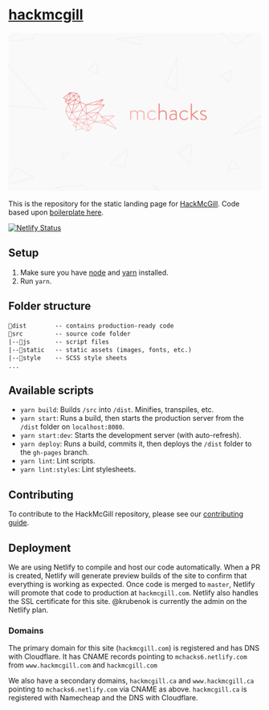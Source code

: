 # [hackmcgill](https://hackmcgill.com)

![McHacks logo](https://raw.githubusercontent.com/hackmcgill/mchacks6/master/src/static/mchacks-30x48.jpg?s=200)

This is the repository for the static landing page for [HackMcGill](https://hackmcgill.com). Code based upon [boilerplate here](https://github.com/erickzhao/static-html-webpack-boilerplate).

[![Netlify Status](https://api.netlify.com/api/v1/badges/fba96b94-aef5-439b-a80c-773a91ef944d/deploy-status)](https://app.netlify.com/sites/hackmcgill/deploys)

## Setup

1.  Make sure you have [node](https://nodejs.org/en/) and [yarn](https://yarnpkg.com/lang/en/) installed.
2.  Run `yarn`.

## Folder structure

```
📁dist        -- contains production-ready code
📁src         -- source code folder
|--📁js       -- script files
|--📁static   -- static assets (images, fonts, etc.)
|--📁style    -- SCSS style sheets
...
```

## Available scripts

- `yarn build`: Builds `/src` into `/dist`. Minifies, transpiles, etc.
- `yarn start`: Runs a build, then starts the production server from the `/dist` folder on `localhost:8080`.
- `yarn start:dev`: Starts the development server (with auto-refresh).
- `yarn deploy`: Runs a build, commits it, then deploys the `/dist` folder to the `gh-pages` branch.
- `yarn lint`: Lint scripts.
- `yarn lint:styles`: Lint stylesheets.

## Contributing

To contribute to the HackMcGill repository, please see our [contributing guide](https://github.com/hackmcgill/hackmcgill/blob/develop/CONTRIBUTING.md).

## Deployment

We are using Netlify to compile and host our code automatically. When a PR is created, Netlify will generate preview builds of the site to confirm that everything is working as expected. Once code is merged to `master`, Netlify will promote that code to production at `hackmcgill.com`. Netlify also handles the SSL certificate for this site. @krubenok is currently the admin on the Netlify plan. 

### Domains

The primary domain for this site (`hackmcgill.com`) is registered and has DNS with Cloudflare. It has  CNAME records pointing to `mchacks6.netlify.com` from `www.hackmcgill.com` and `hackmcgill.com `

We also have a secondary domains, `hackmcgill.ca` and `www.hackmcgill.ca` pointing to `mchacks6.netlify.com` via CNAME as above. `hackmcgill.ca` is registered with Namecheap and the DNS with Cloudflare.

